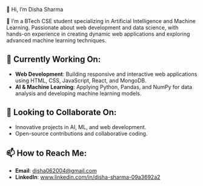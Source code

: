 👋 Hi, I’m Disha Sharma

🌟 I’m a BTech CSE student specializing in Artificial Intelligence and Machine Learning. Passionate about web development and data science, with hands-on experience in creating dynamic web applications and exploring advanced machine learning techniques.

## 🚀 **Currently Working On:**
- **Web Development**: Building responsive and interactive web applications using HTML, CSS, JavaScript, React, and MongoDB.
- **AI & Machine Learning**: Applying Python, Pandas, and NumPy for data analysis and developing machine learning models.

## 🤝 **Looking to Collaborate On:**
- Innovative projects in AI, ML, and web development.
- Open-source contributions and collaborative coding.

## 📫 **How to Reach Me:**
- **Email**: disha062004@gmail.com
- **LinkedIn**: www.linkedin.com/in/disha-sharma-09a3692a2
